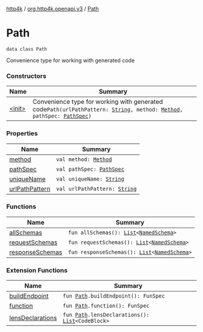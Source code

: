 [http4k](../../index.md) / [org.http4k.openapi.v3](../index.md) / [Path](./index.md)

# Path

`data class Path`

Convenience type for working with generated code

### Constructors

| Name | Summary |
|---|---|
| [&lt;init&gt;](-init-.md) | Convenience type for working with generated code`Path(urlPathPattern: `[`String`](https://kotlinlang.org/api/latest/jvm/stdlib/kotlin/-string/index.html)`, method: `[`Method`](../../org.http4k.core/-method/index.md)`, pathSpec: `[`PathSpec`](../-path-spec/index.md)`)` |

### Properties

| Name | Summary |
|---|---|
| [method](method.md) | `val method: `[`Method`](../../org.http4k.core/-method/index.md) |
| [pathSpec](path-spec.md) | `val pathSpec: `[`PathSpec`](../-path-spec/index.md) |
| [uniqueName](unique-name.md) | `val uniqueName: `[`String`](https://kotlinlang.org/api/latest/jvm/stdlib/kotlin/-string/index.html) |
| [urlPathPattern](url-path-pattern.md) | `val urlPathPattern: `[`String`](https://kotlinlang.org/api/latest/jvm/stdlib/kotlin/-string/index.html) |

### Functions

| Name | Summary |
|---|---|
| [allSchemas](all-schemas.md) | `fun allSchemas(): `[`List`](https://kotlinlang.org/api/latest/jvm/stdlib/kotlin.collections/-list/index.html)`<`[`NamedSchema`](../-named-schema/index.md)`>` |
| [requestSchemas](request-schemas.md) | `fun requestSchemas(): `[`List`](https://kotlinlang.org/api/latest/jvm/stdlib/kotlin.collections/-list/index.html)`<`[`NamedSchema`](../-named-schema/index.md)`>` |
| [responseSchemas](response-schemas.md) | `fun responseSchemas(): `[`List`](https://kotlinlang.org/api/latest/jvm/stdlib/kotlin.collections/-list/index.html)`<`[`NamedSchema`](../-named-schema/index.md)`>` |

### Extension Functions

| Name | Summary |
|---|---|
| [buildEndpoint](../../org.http4k.openapi.v3.server/build-endpoint.md) | `fun `[`Path`](./index.md)`.buildEndpoint(): FunSpec` |
| [function](../../org.http4k.openapi.v3.client/function.md) | `fun `[`Path`](./index.md)`.function(): FunSpec` |
| [lensDeclarations](../../org.http4k.poet/lens-declarations.md) | `fun `[`Path`](./index.md)`.lensDeclarations(): `[`List`](https://kotlinlang.org/api/latest/jvm/stdlib/kotlin.collections/-list/index.html)`<CodeBlock>` |
